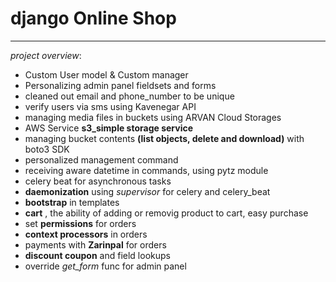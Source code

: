 # django Online Shop
------

_project overview_:

+ Custom User model & Custom manager
+ Personalizing admin panel fieldsets and forms
+ cleaned out email and phone_number to be unique
+ verify users via sms using Kavenegar API
+ managing media files in buckets using ARVAN Cloud Storages
+ AWS Service __s3_simple storage service__
+ managing bucket contents __(list objects, delete and download)__ with boto3 SDK
+ personalized management command
+ receiving aware datetime in commands, using pytz module
+ celery beat for asynchronous tasks
+ __daemonization__ using _supervisor_ for celery and celery_beat
+ __bootstrap__ in templates
+ __cart__ , the ability of adding or removig product to cart, easy purchase
+ set __permissions__ for orders
+ __context processors__ in orders
+ payments with __Zarinpal__ for orders
+ __discount coupon__ and field lookups
+ override *get_form* func for admin panel





